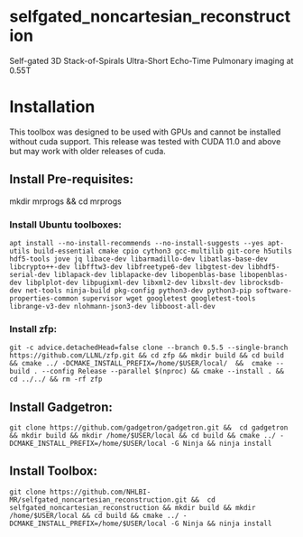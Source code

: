 # selfgated_noncartesian_reconstruction
Self-gated 3D Stack-of-Spirals Ultra-Short Echo-Time Pulmonary imaging at 0.55T


# Installation
This toolbox was designed to be used with GPUs and cannot be installed without cuda support. This release was tested with CUDA 11.0 and above but may work with older releases of cuda. 

## Install Pre-requisites:
mkdir mrprogs && cd mrprogs

### Install Ubuntu toolboxes:

`apt install --no-install-recommends --no-install-suggests --yes apt-utils build-essential cmake cpio cython3 gcc-multilib git-core h5utils hdf5-tools jove jq libace-dev libarmadillo-dev libatlas-base-dev libcrypto++-dev libfftw3-dev libfreetype6-dev libgtest-dev libhdf5-serial-dev liblapack-dev liblapacke-dev libopenblas-base libopenblas-dev libplplot-dev libpugixml-dev libxml2-dev libxslt-dev librocksdb-dev net-tools ninja-build pkg-config python3-dev python3-pip software-properties-common supervisor wget googletest googletest-tools librange-v3-dev nlohmann-json3-dev libboost-all-dev`

### Install zfp:
`git -c advice.detachedHead=false clone --branch 0.5.5 --single-branch https://github.com/LLNL/zfp.git &&
cd zfp && mkdir build && cd build && cmake ../ -DCMAKE_INSTALL_PREFIX=/home/$USER/local/  && 
cmake --build . --config Release --parallel $(nproc) && cmake --install . && cd ../../ && rm -rf zfp`


## Install Gadgetron:
`git clone https://github.com/gadgetron/gadgetron.git && 
cd gadgetron && mkdir build && mkdir /home/$USER/local && cd build &&
cmake ../ -DCMAKE_INSTALL_PREFIX=/home/$USER/local -G Ninja && ninja install`

## Install Toolbox:
`git clone https://github.com/NHLBI-MR/selfgated_noncartesian_reconstruction.git && 
cd selfgated_noncartesian_reconstruction && mkdir build && mkdir /home/$USER/local && cd build &&
cmake ../ -DCMAKE_INSTALL_PREFIX=/home/$USER/local -G Ninja && ninja install` 




